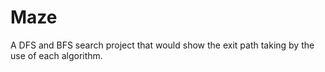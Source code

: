 # Maze
A DFS and BFS search project that would show the exit path taking by the use of each algorithm. 
